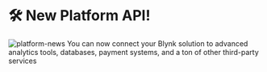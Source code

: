 # 🛠️ New Platform API!
![platform-news](https://github.com/blynkkk/news/assets/120122081/070b2703-bbc0-4275-8621-9aefe2868290)
You can now connect your Blynk solution to advanced analytics tools, databases, payment systems, and a ton of other third-party services  
